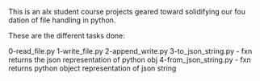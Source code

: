This is an alx student course projects geared toward solidifying our fou dation of file handling in python.

These are the different tasks done:

0-read_file.py 1-write_file.py 2-append_write.py
3-to_json_string.py - fxn returns the json representation of python obj
4-from_json_string.py -  fxn returns python object representation of json string
